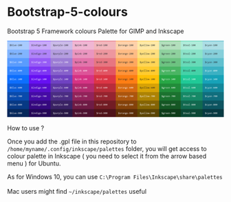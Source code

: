 # Bootstrap-5-colours
Bootstrap 5 Framework colours Palette for GIMP and Inkscape

![Bootstrap-5-colours](https://raw.githubusercontent.com/meetdilip/Bootstrap-5-colours/master/Bootstrap%20v5%20Colours.png)

How to use ?

Once you add the .gpl file in this repository to `/home/myname/.config/inkscape/palettes` folder, you will get access to colour palette in Inkscape ( you need to select it from the arrow based menu ) for Ubuntu.

As for Windows 10, you can use `C:\Program Files\Inkscape\share\palettes`<br>
<br>
Mac users might find  `~/inkscape/palettes` useful
<br>
